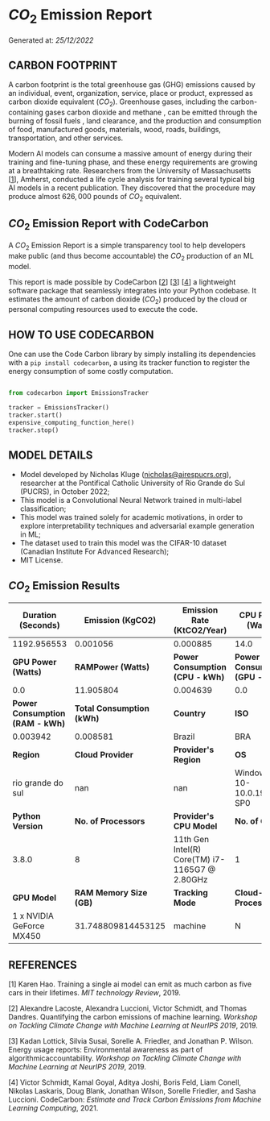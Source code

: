 # $CO_2$ Emission Report

Generated at: _25/12/2022_

## CARBON FOOTPRINT

A carbon footprint is the total greenhouse gas (GHG) emissions caused by an individual, event, organization, service, place or product, expressed as carbon dioxide equivalent ($CO_2$). Greenhouse gases, including the carbon-containing gases carbon dioxide and methane , can be emitted through the burning of fossil fuels , land clearance, and the production and consumption of food, manufactured goods, materials, wood, roads, buildings, transportation, and other services.

Modern AI models can consume a massive amount of energy during their training and fine-tuning phase, and these energy requirements are growing at a breathtaking rate. Researchers from the University of Massachusetts [[1](references)], Amherst, conducted a life cycle analysis for training several typical big AI models in a recent publication. They discovered that the procedure may produce almost $626,000$ pounds of $CO_2$ equivalent.

## $CO_2$ Emission Report with CodeCarbon

A $CO_2$ Emission Report is a simple transparency tool to help developers make public (and thus become accountable) the $CO_2$ production of an ML model.

This report is made possible by CodeCarbon [[2](references)] [[3](references)] [[4](references)] a lightweight software package that seamlessly integrates into your Python codebase. It estimates the amount of carbon dioxide ($CO_2$) produced by the cloud or personal computing resources used to execute the code.

## HOW TO USE CODECARBON

One can use the Code Carbon library by simply installing its dependencies with a `pip install codecarbon`, a using its tracker function to register the energy consumption of some costly computation.

```python

from codecarbon import EmissionsTracker

tracker = EmissionsTracker()
tracker.start()
expensive_computing_function_here()
tracker.stop()

```

## MODEL DETAILS

- Model developed by Nicholas Kluge (nicholas@airespucrs.org), researcher at the Pontifical Catholic University of Rio Grande do Sul (PUCRS), in October 2022;
- This model is a Convolutional Neural Network trained in multi-label classification;
- This model was trained solely for academic motivations, in order to explore interpretability techniques and adversarial example generation in ML;
- The dataset used to train this model was the CIFAR-10 dataset (Canadian Institute For Advanced Research);
- MIT License.

## $CO_2$ Emission Results

| **Duration (Seconds)**            | **Emission (KgCO2)**        | **Emission Rate (KtCO2/Year)**                 | **CPU Power (Watts)**             |
| --------------------------------- | --------------------------- | ---------------------------------------------- | --------------------------------- |
| 1192.956553                       | 0.001056                    | 0.000885                                       | 14.0                              |
| **GPU Power (Watts)**             | **RAMPower (Watts)**        | **Power Consumption (CPU - kWh)**              | **Power Consumption (GPU - kWh)** |
| 0.0                               | 11.905804                   | 0.004639                                       | 0.0                               |
| **Power Consumption (RAM - kWh)** | **Total Consumption (kWh)** | **Country**                                    | **ISO**                           |
| 0.003942                          | 0.008581                    | Brazil                                         | BRA                               |
| **Region**                        | **Cloud Provider**          | **Provider's Region**                          | **OS**                            |
| rio grande do sul                 | nan                         | nan                                            | Windows-10-10.0.19041-SP0         |
| **Python Version**                | **No. of Processors**       | **Provider's CPU Model**                       | **No. of GPUs**                   |
| 3.8.0                             | 8                           | 11th Gen Intel(R) Core(TM) i7-1165G7 @ 2.80GHz | 1                                 |
| **GPU Model**                     | **RAM Memory Size (GB)**    | **Tracking Mode**                              | **Cloud-Processed**               |
| 1 x NVIDIA GeForce MX450          | 31.748809814453125          | machine                                        | N                                 |

## REFERENCES

[1] Karen Hao. Training a single ai model can emit as much carbon as five cars in their lifetimes. _MIT technology Review_, 2019.

[2] Alexandre Lacoste, Alexandra Luccioni, Victor Schmidt, and Thomas Dandres. Quantifying the carbon emissions of machine learning. _Workshop on Tackling Climate Change with Machine Learning at NeurIPS 2019_, 2019.

[3] Kadan Lottick, Silvia Susai, Sorelle A. Friedler, and Jonathan P. Wilson. Energy usage reports: Environmental awareness as part of algorithmicaccountability. _Workshop on Tackling Climate Change with Machine Learning at NeurIPS 2019_, 2019.

[4] Victor Schmidt, Kamal Goyal, Aditya Joshi, Boris Feld, Liam Conell, Nikolas Laskaris, Doug Blank, Jonathan Wilson, Sorelle Friedler, and Sasha Luccioni. CodeCarbon: _Estimate and Track Carbon Emissions from Machine Learning Computing_, 2021.
